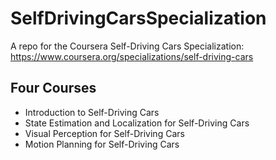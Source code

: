 # SelfDrivingCarsSpecialization
A repo for the Coursera Self-Driving Cars Specialization: https://www.coursera.org/specializations/self-driving-cars

## Four Courses
* Introduction to Self-Driving Cars
* State Estimation and Localization for Self-Driving Cars
* Visual Perception for Self-Driving Cars
* Motion Planning for Self-Driving Cars
